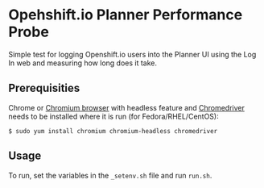 # Opehshift.io Planner Performance Probe

Simple test for logging Openshift.io users into the Planner UI using the Log In web and measuring how long does it take.

Prerequisities
--------------

Chrome or [Chromium browser](https://www.chromium.org/Home) with headless feature and [Chromedriver](https://sites.google.com/a/chromium.org/chromedriver/) needs to be installed where it is run (for Fedora/RHEL/CentOS):
```
$ sudo yum install chromium chromium-headless chromedriver
```

Usage
-----

To run, set the variables in the `_setenv.sh` file and run `run.sh`.
